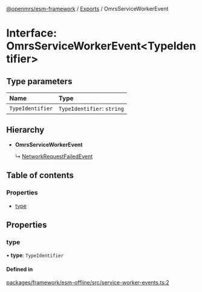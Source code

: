 [@openmrs/esm-framework](../API.md) / [Exports](../modules.md) / OmrsServiceWorkerEvent

# Interface: OmrsServiceWorkerEvent<TypeIdentifier\>

## Type parameters

| Name | Type |
| :------ | :------ |
| `TypeIdentifier` | `TypeIdentifier`: `string` |

## Hierarchy

- **OmrsServiceWorkerEvent**

  ↳ [NetworkRequestFailedEvent](networkrequestfailedevent.md)

## Table of contents

### Properties

- [type](omrsserviceworkerevent.md#type)

## Properties

### type

• **type**: `TypeIdentifier`

#### Defined in

[packages/framework/esm-offline/src/service-worker-events.ts:2](https://github.com/openmrs/openmrs-esm-core/blob/master/packages/framework/esm-offline/src/service-worker-events.ts#L2)
